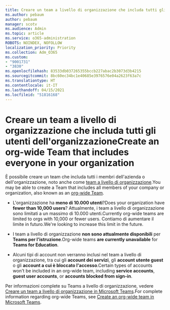 ```yaml
---
title: Creare un team a livello di organizzazione che includa tutti gli utenti dell'organizzazione
ms.author: pebaum
author: pebaum
manager: scotv
ms.audience: Admin
ms.topic: article
ms.service: o365-administration
ROBOTS: NOINDEX, NOFOLLOW
localization_priority: Priority
ms.collection: Adm_O365
ms.custom:
- "9001731"
- "3830"
ms.openlocfilehash: 83533db037265355bccb227abac2b3073d3b4215
ms.sourcegitcommit: 8bc60ec34bc1e40685e3976576e04a2623f63a7c
ms.translationtype: HT
ms.contentlocale: it-IT
ms.lasthandoff: 04/15/2021
ms.locfileid: "51816168"
---
```

# <a name="create-an-org-wide-team-that-includes-everyone-in-your-organization"></a><span data-ttu-id="ca30b-102">Creare un team a livello di organizzazione che includa tutti gli utenti dell'organizzazione</span><span class="sxs-lookup"><span data-stu-id="ca30b-102">Create an org-wide Team that includes everyone in your organization</span></span>

<span data-ttu-id="ca30b-103">È possibile creare un team che includa tutti i membri dell'azienda o dell'organizzazione, noto anche come [team a livello di organizzazione](https://docs.microsoft.com/microsoftteams/create-an-org-wide-team).</span><span class="sxs-lookup"><span data-stu-id="ca30b-103">You may be able to create a Team that includes all members of your company or organization, also known as an [org-wide Team](https://docs.microsoft.com/microsoftteams/create-an-org-wide-team).</span></span>

- <span data-ttu-id="ca30b-104">L'organizzazione ha **meno di 10.000 utenti**?</span><span class="sxs-lookup"><span data-stu-id="ca30b-104">Does your organization have **fewer than 10,000 users**?</span></span> <span data-ttu-id="ca30b-105">Attualmente, i team a livello di organizzazione sono limitati a un massimo di 10.000 utenti.</span><span class="sxs-lookup"><span data-stu-id="ca30b-105">Currently org-wide teams are limited to orgs with 10,000 or fewer users.</span></span> <span data-ttu-id="ca30b-106">Contiamo di aumentare il limite in futuro.</span><span class="sxs-lookup"><span data-stu-id="ca30b-106">We're looking to increase this limit in the future.</span></span>

- <span data-ttu-id="ca30b-107">I team a livello di organizzazione **non sono attualmente disponibili** per **Teams per l'istruzione**.</span><span class="sxs-lookup"><span data-stu-id="ca30b-107">Org-wide teams **are currently unavailable** for **Teams for Education**.</span></span>

- <span data-ttu-id="ca30b-108">Alcuni tipi di account non verranno inclusi nel team a livello di organizzazione, tra cui gli **account dei servizi**, gli **account utente guest** o gli **account a cui è bloccato l'accesso**.</span><span class="sxs-lookup"><span data-stu-id="ca30b-108">Certain types of accounts won't be included in an org-wide team, including **service accounts**, **guest user accounts**, or **accounts blocked from sign-in**.</span></span>

<span data-ttu-id="ca30b-109">Per informazioni complete su Teams a livello di organizzazione, vedere [Creare un team a livello di organizzazione in Microsoft Teams](https://docs.microsoft.com/microsoftteams/create-an-org-wide-team).</span><span class="sxs-lookup"><span data-stu-id="ca30b-109">For complete information regarding org-wide Teams, see [Create an org-wide team in Microsoft Teams](https://docs.microsoft.com/microsoftteams/create-an-org-wide-team).</span></span> 
